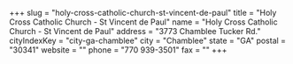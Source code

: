 +++
slug = "holy-cross-catholic-church-st-vincent-de-paul"
title = "Holy Cross Catholic Church - St Vincent de Paul"
name = "Holy Cross Catholic Church - St Vincent de Paul"
address = "3773 Chamblee Tucker Rd."
cityIndexKey = "city-ga-chamblee"
city = "Chamblee"
state = "GA"
postal = "30341"
website = ""
phone = "770 939-3501"
fax = ""
+++
